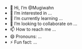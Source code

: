 - 👋 Hi, I’m @Mugiwahn
- 👀 I’m interested in ...
- 🌱 I’m currently learning ...
- 💞️ I’m looking to collaborate on ...
- 📫 How to reach me ...
- 😄 Pronouns: ...
- ⚡ Fun fact: ...

<!---
Mugiwahn/Mugiwahn is a ✨ special ✨ repository because its `README.md` (this file) appears on your GitHub profile.
You can click the Preview link to take a look at your changes.
--->
